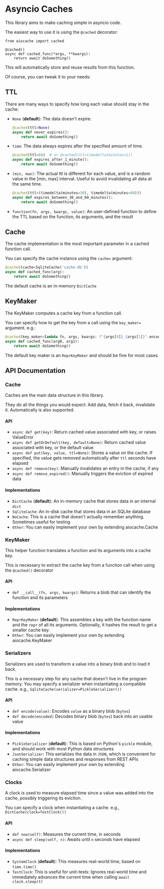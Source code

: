 # Asyncio Caches

This library aims to make caching simple in asyncio code.

The easiest way to use it is using the `@cached` decorator:

```
from aiocache import cached

@cached()
async def cached_func(*args, **kwargs):
    return await doSomething()
```

This will automatically store and reuse results from this function.

Of course, you can tweak it to your needs:

## TTL

There are many ways to specify how long each value should stay in the cache:

- `None` (**default**): The data doesn't expire.

    ```python
    @cached(ttl=None)
    async def never_expires():
        return await doSomething()
    ```

- `time`: The data always expires after the specified amount of time.

    ```python
    @cached(ttl=60)  # or @cached(ttl=timedelta(minutes=1))
    async def expires_after_1_minute():
        return await doSomething()
    ```

- `(min, max)`: The actual ttl is different for each value, and is a random value in the [min, max] interval. Useful to avoid invalidating all data at the same time.

    ```python
    @cached(ttl=(timedelta(minutes=30), timedelta(minutes=60)))
    async def expires_between_30_and_60_minutes():
        return await doSomething()
    ```

- `function(fn, args, kwargs, value)`: An user-defined function to define the TTL based on the function, its arguments, and the result

## Cache

The cache implementation is the most important parameter in a cached function call.

You can specify the cache instance using the `cache=` argument:

```python
@cached(cache=SqliteCache('cache.db'))
async def cached_func(arg):
    return await doSomething()
```

The default cache is an in-memory `DictCache`

## KeyMaker

The KeyMaker computes a cache key from a function call.

You can specify how to get the key from a call using the `key_maker=` argument. e.g.:

```python
@cached(key_maker=lambda fn, args, kwargs: f"{args[0]}_{args[1]}".encode('utf-8'))
async def cached_func(arg0, arg1):
    return await doSomething()
```

The default key maker is an `ReprKeyMaker` and should be fine for most cases

## API Documentation

### Cache

Caches are the main data structure in this library.

They do all the things you would expect: Add data, fetch it back, invalidate it. Automatically is also supported.

#### API

- `async def get(key)`: Return cached value associated with key, or raises ValueError
- `async def getOrDefault(key, default=None)`: Return cached value associated with key, or the default value
- `async def put(key, value, ttl=None)`: Stores a value on the cache. If specified, the value gets removed automatically after `ttl` seconds have elapsed
- `async def remove(key)`: Manually invalidates an entry in the cache, if any
- `async def remove_expired()`: Manually triggers the eviction of expired data

#### Implementations

- `DictCache` (**default**): An in-memory cache that stores data in an internal `dict`
- `SqliteCache`: An in-disk cache that stores data in an SQLite database
- `NoCache`: This is a cache that doesn't actually remember anything. Sometimes useful for testing
- `Other`: You can easily implement your own by extending aiocache.Cache

### KeyMaker

This helper function translates a function and its arguments into a cache key.

This is necessary to extract the cache key from a function call when using the `@cached()` decorator

#### API

- `def __call__(fn, args, kwargs)`: Returns a blob that can identify the function and its parameters

#### Implementations

- `ReprKeyMaker` (**default**): This assembles a key with the function name and the `repr` of all its arguments. Optionally, it hashes the result to get a smaller cache key.
- `Other`: You can easily implement your own by extending aiocache.KeyMaker


### Serializers

Serializers are used to transform a value into a binary blob and to load it back.

This is a necessary step for any cache that doesn't live in the program memory. You may specify a serializer when instantiating a compatible cache. e.g., `SqliteCache(serializer=PickleSerializer())`

#### API

- `def encode(value)`: Encodes `value` as a binary blob (`bytes`)
- `def decode(encoded)` Decodes binary blob (`bytes`) back into an usable value

#### Implementations

- `PickleSerializer` (**default**): This is based on Python's `pickle` module, and should work with most Python data structures
- `JsonSerializer`: This serializes the data in `JSON`, which is convenient for caching simple data structures and responses from REST APIs
- `Other`: You can easily implement your own by extending aiocache.Serializer


### Clocks

A clock is used to measure elapsed time since a value was added into the cache, possibly triggering its eviction.

You can specify a clock when instantiating a cache. e.g., `DictCache(clock=TestClock())`

#### API

- `def now(self)`: Measures the current time, in seconds
- `async def sleep(self, n)`: Awaits until `n` seconds have elapsed

#### Implementations

- `SystemClock` (**default**): This measures real-world time, based on `time.time()`
- `TestClock`: This is useful for unit-tests: Ignores real-world time and immediately advances the current time when calling `await clock.sleep(t)`
